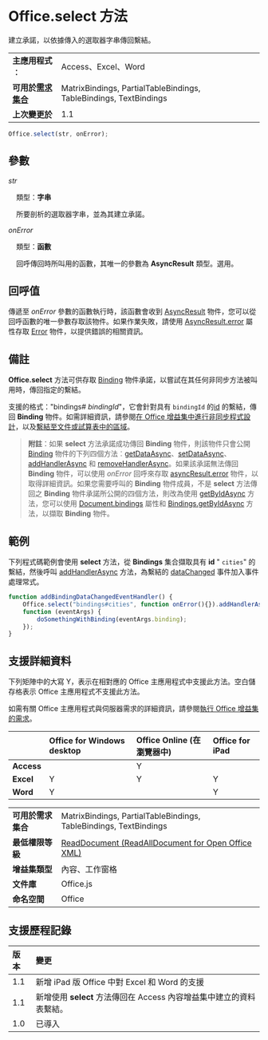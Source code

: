

# <a name="office.select-method"></a>Office.select 方法
建立承諾，以依據傳入的選取器字串傳回繫結。

|||
|:-----|:-----|
|**主應用程式︰**|Access、Excel、Word|
|**可用於[需求集合](../../docs/overview/specify-office-hosts-and-api-requirements.md)**|MatrixBindings, PartialTableBindings, TableBindings, TextBindings|
|**上次變更於**|1.1|

```js
Office.select(str, onError);
```


## <a name="parameters"></a>參數


_str_<br/>
&nbsp;&nbsp;&nbsp;&nbsp;類型：**字串**<br/>
&nbsp;&nbsp;&nbsp;&nbsp;所要剖析的選取器字串，並為其建立承諾。

_onError_<br/>
&nbsp;&nbsp;&nbsp;&nbsp;類型：**函數**<br/>
&nbsp;&nbsp;&nbsp;&nbsp;回呼傳回時所叫用的函數，其唯一的參數為 **AsyncResult** 類型。選用。
    

## <a name="callback-value"></a>回呼值

傳遞至 _onError_ 參數的函數執行時，該函數會收到 [AsyncResult](../../reference/shared/asyncresult.md) 物件，您可以從回呼函數的唯一參數存取該物件。如果作業失敗，請使用 [AsyncResult.error](../../reference/shared/asyncresult.error.md) 屬性存取 [Error](../../reference/shared/error.md) 物件，以提供錯誤的相關資訊。


## <a name="remarks"></a>備註

**Office.select** 方法可供存取 [Binding](../../reference/shared/binding.md) 物件承諾，以嘗試在其任何非同步方法被叫用時，傳回指定的繫結。

支援的格式："bindings# _bindingId_"，它會針對具有 `bindingId` 的[id](../../reference/shared/binding.id.md) 的繫結，傳回 **Binding** 物件。如需詳細資訊，請參閱[在 Office 增益集中進行非同步程式設計](../../docs/develop/asynchronous-programming-in-office-add-ins.md#asynchronous-programming-using-the-promises-pattern-to-access-data-in-bindings)，以及[繫結至文件或試算表中的區域](../../docs/develop/bind-to-regions-in-a-document-or-spreadsheet.md)。


 >**附註**：如果 **select** 方法承諾成功傳回 **Binding** 物件，則該物件只會公開 [Binding](../../reference/shared/binding.md) 物件的下列四個方法︰[getDataAsync](../../reference/shared/binding.getdataasync.md)、[setDataAsync](../../reference/shared/binding.setdataasync.md)、[addHandlerAsync](../../reference/shared/binding.addhandlerasync.md) 和 [removeHandlerAsync](../../reference/shared/binding.removehandlerasync.md)。如果該承諾無法傳回 **Binding** 物件，可以使用 _onError_ 回呼來存取 [asyncResult.error](../../reference/shared/asyncresult.error.md) 物件，以取得詳細資訊。如果您需要呼叫的 **Binding** 物件成員，不是 **select** 方法傳回之 **Binding** 物件承諾所公開的四個方法，則改為使用 [getByIdAsync](../../reference/shared/bindings.getbyidasync.md) 方法，您可以使用 [Document.bindings](../../reference/shared/document.bindings.md) 屬性和 [Bindings.getByIdAsync](../../reference/shared/bindings.getbyidasync.md) 方法，以擷取 **Binding** 物件。


## <a name="example"></a>範例

下列程式碼範例會使用 **select** 方法，從 **Bindings** 集合擷取具有 **id** " `cities`" 的繫結，然後呼叫 [addHandlerAsync](../../reference/shared/binding.addhandlerasync.md) 方法，為繫結的 [dataChanged](../../reference/shared/binding.bindingdatachangedevent.md) 事件加入事件處理常式。


```js
function addBindingDataChangedEventHandler() {
    Office.select("bindings#cities", function onError(){}).addHandlerAsync(Office.EventType.BindingDataChanged,
    function (eventArgs) {
        doSomethingWithBinding(eventArgs.binding);
    });
}
```




## <a name="support-details"></a>支援詳細資料


下列矩陣中的大寫 Y，表示在相對應的 Office 主應用程式中支援此方法。空白儲存格表示 Office 主應用程式不支援此方法。

如需有關 Office 主應用程式與伺服器需求的詳細資訊，請參閱[執行 Office 增益集的需求](../../docs/overview/requirements-for-running-office-add-ins.md)。



||**Office for Windows desktop**|**Office Online (在瀏覽器中)**|**Office for iPad**|
|:-----|:-----|:-----|:-----|
|**Access**||Y||
|**Excel**|Y|Y|Y|
|**Word**|Y||Y|

|||
|:-----|:-----|
|**可用於需求集合**|MatrixBindings, PartialTableBindings, TableBindings, TextBindings|
|**最低權限等級**|[ReadDocument (ReadAllDocument for Open Office XML)](../../docs/develop/requesting-permissions-for-api-use-in-content-and-task-pane-add-ins.md)|
|**增益集類型**|內容、工作窗格|
|**文件庫**|Office.js|
|**命名空間**|Office|

## <a name="support-history"></a>支援歷程記錄



|**版本**|**變更**|
|:-----|:-----|
|1.1|新增 iPad 版 Office 中對 Excel 和 Word 的支援|
|1.1|新增使用 **select** 方法傳回在 Access 內容增益集中建立的資料表繫結。|
|1.0|已導入|
